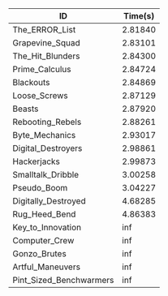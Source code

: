 |ID|Time(s)|
|-|-|
|The_ERROR_List|2.81840|
|Grapevine_Squad|2.83101|
|The_Hit_Blunders|2.84300|
|Prime_Calculus|2.84724|
|Blackouts|2.84869|
|Loose_Screws|2.87129|
|Beasts|2.87920|
|Rebooting_Rebels|2.88261|
|Byte_Mechanics|2.93017|
|Digital_Destroyers|2.98861|
|Hackerjacks|2.99873|
|Smalltalk_Dribble|3.00258|
|Pseudo_Boom|3.04227|
|Digitally_Destroyed|4.68285|
|Rug_Heed_Bend|4.86383|
|Key_to_Innovation|inf|
|Computer_Crew|inf|
|Gonzo_Brutes|inf|
|Artful_Maneuvers|inf|
|Pint_Sized_Benchwarmers|inf|
